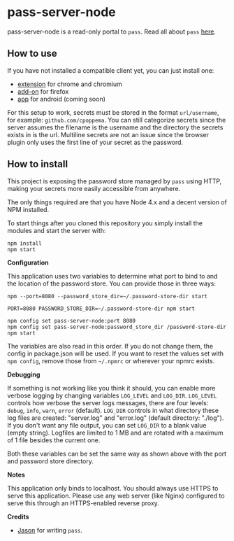 # pass-server-node

pass-server-node is a read-only portal to `pass`. Read all about `pass` [here](http://www.passwordstore.org).

## How to use

If you have not installed a compatible client yet, you can just install one:

* [extension](https://github.com/cpoppema/pass-browser-chrome#how-to-install) for chrome and chromium
* [add-on](https://github.com/cpoppema/pass-browser-firefox#how-to-install) for firefox
* [app](https://github.com/cpoppema/pass-mobile-android#how-to-install) for android (coming soon)

For this setup to work, secrets must be stored in the format `url/username`, for example: `github.com/cpoppema`. You can still categorize secrets since the server assumes the filename is the username and the directory the secrets exists in is the url. Multiline secrets are not an issue since the browser plugin only uses the first line of your secret as the password.

## How to install

This project is exposing the password store managed by `pass` using HTTP, making your secrets more easily accessible from anywhere.

The only things required are that you have Node 4.x and a decent version of NPM installed.

To start things after you cloned this repository you simply install the modules and start the server with:

```Shell
npm install
npm start
```

**Configuration**

This application uses two variables to determine what port to bind to and the location of the password store. You can provide those in three ways:

```
npm --port=8080 --password_store_dir=~/.password-store-dir start
```

```
PORT=8080 PASSWORD_STORE_DIR=~/.password-store-dir npm start
```

```
npm config set pass-server-node:port 8080
npm config set pass-server-node:password_store_dir /password-store-dir
npm start
```

The variables are also read in this order. If you do not change them, the config in package.json will be used. If you want to reset the values set with `npm config`, remove those from `~/.npmrc` or wherever your npmrc exists.

**Debugging**

If something is not working like you think it should, you can enable more verbose logging by changing variables ``LOG_LEVEL`` and ``LOG_DIR``. ``LOG_LEVEL`` controls how verbose the server logs messages, there are four levels: ``debug``, ``info``, ``warn``, ``error`` (default). ``LOG_DIR`` controls in what directory these log files are created: "server.log" and "error.log" (default directory: "./log"). If you don't want any file output, you can set ``LOG_DIR`` to a blank value (empty string). Logfiles are limited to 1 MB and are rotated with a maximum of 1 file besides the current one.

Both these variables can be set the same way as shown above with the port and password store directory.

**Notes**

This application only binds to localhost. You should always use HTTPS to serve this application. Please use any web server (like Nginx) configured to serve this through an HTTPS-enabled reverse proxy.

**Credits**

* [Jason](http://www.zx2c4.com/) for writing `pass`.

